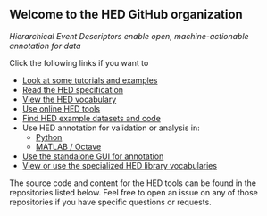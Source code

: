 ## Welcome to the HED GitHub organization

*Hierarchical Event Descriptors enable open, machine-actionable annotation for data*

Click the following links if you want to

- [Look at some tutorials and examples](https://hed-examples.readthedocs.io/en/latest/index.html)
- [Read the HED specification](https://hed-specification.readthedocs.io/en/latest/)
- [View the HED vocabulary](https://www.hedtags.org/display_hed.html)
- [Use online HED tools](https://hedtools.ucsd.edu/hed)
- [Find HED example datasets and code](https://github.com/hed-standard/hed-examples)
- Use HED annotation for validation or analysis in:
  - [Python](https://github.com/hed-standard/hed-python)
  - [MATLAB / Octave](https://github.com/hed-standard/hed-matlab)
- [Use the standalone GUI for annotation](https://github.com/hed-standard/CTagger)
- [View or use the specialized HED library vocabularies](https://github.com/hed-standard/hed-schema-library)

The source code and content for the HED tools can be found in the
repositories listed below. Feel free to open an issue on any of those repositories 
if you have specific questions or requests.
